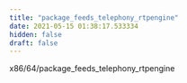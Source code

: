 ```yaml
---
title: "package_feeds_telephony_rtpengine"
date: 2021-05-15 01:38:17.533334
hidden: false
draft: false
---
```


x86/64/package_feeds_telephony_rtpengine

